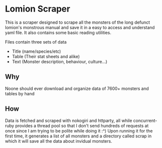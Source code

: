 # Lomion Scraper

This is a scraper designed to scrape all the monsters of the long defunct lomion's
monstrous manual and save it in a easy to access and understand yaml file.
It also contains some basic reading utilities.

Files contain three sets of data

+ Title (name/species/etc)
+ Table (Their stat sheets and alike)
+ Text (Monster description, behaviour, culture...)

## Why
Noone should ever download and organize data of 7600+ monsters and tables by hand

## How
Data is fetched and scraped with nokogiri and httparty, all while concurrent-ruby provides a thread pool so that I don't send hundreds of requests at once since I am trying to be polite while doing it :^\)
Upon running it for the first time, it generates a list of all monsters and a directory called scrap in which it will save all the data about invidual monsters.